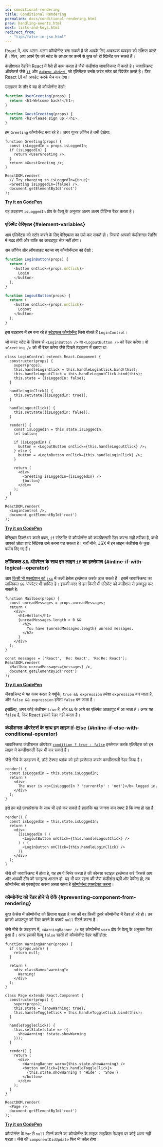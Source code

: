 ```yaml
---
id: conditional-rendering
title: Conditional Rendering
permalink: docs/conditional-rendering.html
prev: handling-events.html
next: lists-and-keys.html
redirect_from:
  - "tips/false-in-jsx.html"
---
```


React में, आप अलग-अलग कौम्पोनॅन्ट बना सकते हैं जो आपके लिए आवश्यक व्यवहार को संक्षिप्त करते हैं। फिर, आप अपने ऍप की स्टेट के आधार पर उनमें से कुछ को ही रिप्रेजेंट कर सकते हैं।

कंडीशनल रेंडरिंग React में वैसे ही काम करता हे जैसे कंडीशंस जावास्क्रिप्ट में करते हे। जावास्क्रिप्ट ऑपरेटर्स जैसे [`if`](https://developer.mozilla.org/en-US/docs/Web/JavaScript/Reference/Statements/if...else) और [`कंडीशनल ऑपरेटर्स `](https://developer.mozilla.org/en/docs/Web/JavaScript/Reference/Operators/Conditional_Operator) जो एलिमेंट्स बनके करंट स्टेट को रिप्रेजेंट करते हे। फिर React UI को अपडेट करके मैच कर देगा।

उदाहरण के तौर पे यह दो कौम्पोनॅन्ट देखो:

```js
function UserGreeting(props) {
  return <h1>Welcome back!</h1>;
}

function GuestGreeting(props) {
  return <h1>Please sign up.</h1>;
}
```

हम `Greeting` कौम्पोनॅन्ट बना रहे हे। अगर यूजर लॉगिन हे तभी देखेगा:

```javascript{3-7,11,12}
function Greeting(props) {
  const isLoggedIn = props.isLoggedIn;
  if (isLoggedIn) {
    return <UserGreeting />;
  }
  return <GuestGreeting />;
}

ReactDOM.render(
  // Try changing to isLoggedIn={true}:
  <Greeting isLoggedIn={false} />,
  document.getElementById('root')
);
```

[**Try it on CodePen**](https://codepen.io/gaearon/pen/ZpVxNq?editors=0011)

यह उदहारण `isLoggedIn` प्रोप के वैल्यू के अनुसार अलग अलग ग्रीटिंग्स रेंडर करता हे।

### एलिमेंट वेरिएबल {#element-variables}

आप एलिमेंट्स को स्टोर करने के लिए वेरिएबल्स का उसे कर सकते हो। जिससे आपको कंडीशनल रेंडरिंग में मदद होगी और बाकि का आउटपुट चेंज नहीं होगा। 

अब लॉगिन और लॉगआउट बटन्स नए कौम्पोनॅन्टस को देखो :

```js
function LoginButton(props) {
  return (
    <button onClick={props.onClick}>
      Login
    </button>
  );
}

function LogoutButton(props) {
  return (
    <button onClick={props.onClick}>
      Logout
    </button>
  );
}
```


इस उदहारण में हम बना रहे हे [स्टेटफुल कौम्पोनॅन्ट](/docs/state-and-lifecycle.html#adding-local-state-to-a-class) जिसे बोलते हैं `LoginControl`। 

जो करंट स्टेट के हिसाब से `<LoginButton />` या  `<LogoutButton />` को रेंडर करेगा। वो `<Greeting />` को भी रेंडर करेगा जैसे पिछले उदहारण में बताया था:

```javascript{20-25,29,30}
class LoginControl extends React.Component {
  constructor(props) {
    super(props);
    this.handleLoginClick = this.handleLoginClick.bind(this);
    this.handleLogoutClick = this.handleLogoutClick.bind(this);
    this.state = {isLoggedIn: false};
  }

  handleLoginClick() {
    this.setState({isLoggedIn: true});
  }

  handleLogoutClick() {
    this.setState({isLoggedIn: false});
  }

  render() {
    const isLoggedIn = this.state.isLoggedIn;
    let button;

    if (isLoggedIn) {
      button = <LogoutButton onClick={this.handleLogoutClick} />;
    } else {
      button = <LoginButton onClick={this.handleLoginClick} />;
    }

    return (
      <div>
        <Greeting isLoggedIn={isLoggedIn} />
        {button}
      </div>
    );
  }
}

ReactDOM.render(
  <LoginControl />,
  document.getElementById('root')
);
```

[**Try it on CodePen**](https://codepen.io/gaearon/pen/QKzAgB?editors=0010)

वेरिएबल डिक्लेअर करते वक्त, `if` स्टेटमेंट से कौम्पोनॅन्ट को कण्डीशनली रेंडर करना सही तरीका है, कभी आपको छोटा शार्ट सिंटेक्स उसे करना पड़ सकता हे। यहाँ नीचे, JSX में इन लाइन कंडीशंस के कुछ पर्याय दिए गए हैं। 

### लॉजिकल && ऑपरेटर के साथ इन लाइन `if` का इस्तेमाल  {#inline-if-with-logical--operator}

आप [किसी भी एक्सप्रेशन को `jsx`](/docs/introducing-jsx.html#embedding-expressions-in-jsx) में कर्ली ब्रेसेस इस्तेमाल करके ड़ाल सकते हैं। इसमें जावास्क्रिप्ट का लॉजिकल `&&` ऑपरेटर भी शामिल हे। इसकी मदद से हम किसी भी एलिमेंट को कंडीशंस से इन्क्लूड कर सकते हे: 

```js{6-10}
function Mailbox(props) {
  const unreadMessages = props.unreadMessages;
  return (
    <div>
      <h1>Hello!</h1>
      {unreadMessages.length > 0 &&
        <h2>
          You have {unreadMessages.length} unread messages.
        </h2>
      }
    </div>
  );
}

const messages = ['React', 'Re: React', 'Re:Re: React'];
ReactDOM.render(
  <Mailbox unreadMessages={messages} />,
  document.getElementById('root')
);
```

[**Try it on CodePen**](https://codepen.io/gaearon/pen/ozJddz?editors=0010)

जैवसक्रिप्ट मे यह काम करता है क्यूंकि, `true && expression` हमेशा `expression` बन जाता है, और `false && expression` हमेशा `false` बन जाता है।

इसीलिए, अगर कोई कंडीशन `true` है, तोह `&&` के आगे का एलिमेंट आउटपुट में आ जाता हे। अगर यह `false` है, फिर React इसको रेंडर नहीं करता है। 

### कंडीशनल ऑपरेटर्स के साथ इन लाइन If-Else {#inline-if-else-with-conditional-operator}

जावास्क्रिप्ट कंडीशनल ऑपरेटर [`condition ? true : false`](https://developer.mozilla.org/en/docs/Web/JavaScript/Reference/Operators/Conditional_Operator) इस्तेमाल करके एलिमेंट्स को इन लाइन में कण्डीशनली रेंडर भी कर सकते हैं।

जैसे नीचे के उदहारण में, छोटे टेक्स्ट ब्लॉक को इसे इस्तेमाल करके कण्डीशनली रेंडर किया है।

```javascript{5}
render() {
  const isLoggedIn = this.state.isLoggedIn;
  return (
    <div>
      The user is <b>{isLoggedIn ? 'currently' : 'not'}</b> logged in.
    </div>
  );
}
```

इसे हम बड़े एक्सप्रेशन्स के साथ भी उसे कर सकते है हालांकि यह जानना कम स्पष्ट है कि क्या हो रहा है:

```js{5,7,9}
render() {
  const isLoggedIn = this.state.isLoggedIn;
  return (
    <div>
      {isLoggedIn ? (
        <LogoutButton onClick={this.handleLogoutClick} />
      ) : (
        <LoginButton onClick={this.handleLoginClick} />
      )}
    </div>
  );
}
```

जैसे की जावास्क्रिप्ट में होता हे, यह हम पे निर्भर करता हे की कोनसा स्टाइल इस्तेमाल करें जिससे आप और आपकी टीम को समझना आसान हो. यह भी याद रहना की जैसे कंडीशंस बड़ी और पेचीदा हो, तब कौम्पोनॅन्ट को एक्सट्रेक्ट करना अच्छा रहता है [कौम्पोनॅन्ट एक्सट्रेक्ट करना](/docs/components-and-props.html#extracting-components)।

### कौम्पोनॅन्ट को रेंडर होने से रोकें {#preventing-component-from-rendering}

कुछ केसेस में कौम्पोनॅन्ट को छिपाना पड़ता हे जब की वह किसी दूसरे कौम्पोनॅन्ट में रेंडर हो रहे हो। तब हमको आउटपुट को रेंडर करने के बजाये `null` रीटर्न करना है।

जैसे नीचे के उदहारण में, `<WarningBanner />` यह कौम्पोनॅन्ट `warn` प्रोप के वैल्यू के अनुसार रेंडर हुआ है। अगर इसकी वैल्यू `false` रहती तो कौम्पोनॅन्ट रेंडर नहीं होता:

```javascript{2-4,29}
function WarningBanner(props) {
  if (!props.warn) {
    return null;
  }

  return (
    <div className="warning">
      Warning!
    </div>
  );
}

class Page extends React.Component {
  constructor(props) {
    super(props);
    this.state = {showWarning: true};
    this.handleToggleClick = this.handleToggleClick.bind(this);
  }

  handleToggleClick() {
    this.setState(state => ({
      showWarning: !state.showWarning
    }));
  }

  render() {
    return (
      <div>
        <WarningBanner warn={this.state.showWarning} />
        <button onClick={this.handleToggleClick}>
          {this.state.showWarning ? 'Hide' : 'Show'}
        </button>
      </div>
    );
  }
}

ReactDOM.render(
  <Page />,
  document.getElementById('root')
);
```

[**Try it on CodePen**](https://codepen.io/gaearon/pen/Xjoqwm?editors=0010)

कौम्पोनॅन्ट के `रेंडर` से `null` रीटर्न करने का कौम्पोनॅन्ट के लाइफ साइकिल मेथड्स पर कोई असर नहीं पड़ता। जैसे की `componentDidUpdate` फिर भी कॉल होगा।
